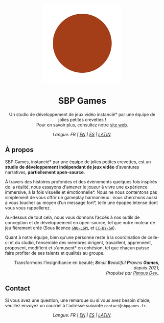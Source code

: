 <div align="center">

[<img src="/Content/Logos/SBPGames_Transparent_tempLogo.svg" alt="Logo temporaire de SBP Games (Reirigeant vers la page d'accueil de notre site web)." height="256">
](https://www.sbpgames.fr)

# SBP Games
Un studio de développement de jeux vidéo <span title="Mot de Litszro">instancié*</span> par une équipe de jolies petites crevettes !<br>Pour en savoir plus, consultez notre [site web](https://www.sbpgames.fr).
</div>

<p align="center"><i>Langue: FR | <a href="README-EN.md">EN</a> | <a href="README-ES.md">ES</a> | <a href="README-LATIN.md">LATIN</a>.</i></p>

## À propos
SBP Games, <span title="Mot de Litszro">instancié*</span> par une équipe de jolies petites crevettes, est un **studio de développement indépendant de jeux vidéo** d’aventures narratives, **partiellement open-source**.

À travers des histoires profondes et des évènements quelques fois inspirés de la réalité, <span title="Phrase de Xib'">nous essayons d'amener le joueur à vivre une expérience immersive, à la fois visuelle et émotionnelle*</span>. Nous ne nous contentons pas simplement de vous offrir un gameplay harmonieux : nous cherchons aussi à <span title="Phrase de Veritis">vous toucher au moyen d’un message fort*</span>, telle une épopée intense dont vous vous rappellerez.

Au-dessus de tout cela, nous vous donnons l’accès à nos outils de conception et de développement en open-source, tel que notre moteur de jeu fièrement créé (Sous licence [`GNU-LGPL`](https://choosealicense.com/licenses/lgpl-3.0/) et [`CC-BY-SA`](https://choosealicense.com/licenses/cc-by-sa-4.0/)).

Quant à notre équipe, bien qu’une personne reste à la coordination de celle-ci et du studio, l’ensemble des membres dirigent, travaillent, apprennent, proposent, modifient et <span title="Mot de Qalolaq">s'amusent*</span> en cohésion, tel que chacun puisse faire profiter de ses talents et qualités au groupe.

<div align="right">

Transformons l’insignifiance en beauté; _**S**mall **B**eautiful **P**rawns **Games**, depuis 2021;_<br>
_Propulsé par [Pimous Dev.](https://www.pimous.dev)._
</div>

## Contact
Si vous avez une question, une remarque ou si vous avez besoin d'aide, veuillez envoyez un courriel à l'adresse suivante `contact@sbpgames.fr`.

<p align="center"><i>Langue: FR | <a href="README-EN.md">EN</a> | <a href="README-ES.md">ES</a> | <a href="README-LATIN.md">LATIN</a>.</i></p>